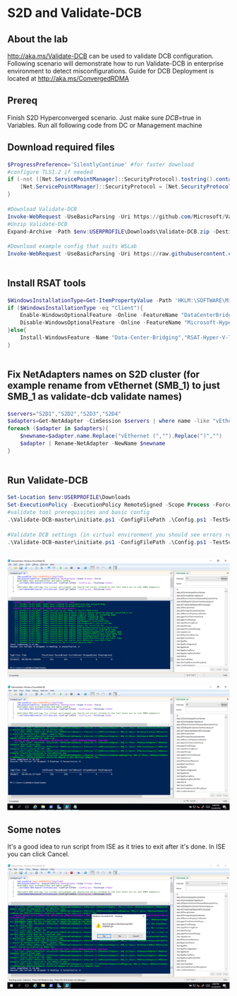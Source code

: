 # S2D and Validate-DCB

## About the lab

http://aka.ms/Validate-DCB can be used to validate DCB configuration. Following scenario will demonstrate how to run Validate-DCB in enterprise environment to detect misconfigurations. Guide for DCB Deployment is located at http://aka.ms/ConvergedRDMA

## Prereq

Finish S2D Hyperconverged scenario. Just make sure $DCB=$true in Variables. Run all following code from DC or Management machine

## Download required files


```PowerShell
$ProgressPreference='SilentlyContinue' #for faster download
#configure TLS1.2 if needed
if (-not ([Net.ServicePointManager]::SecurityProtocol).tostring().contains("Tls12")){
    [Net.ServicePointManager]::SecurityProtocol = [Net.SecurityProtocolType]::Tls12
}

#Download Validate-DCB
Invoke-WebRequest -UseBasicParsing -Uri https://github.com/Microsoft/Validate-DCB/archive/master.zip -OutFile $env:USERPROFILE\Downloads\Validate-DCB.zip
#Unzip Validate-DCB
Expand-Archive -Path $env:USERPROFILE\Downloads\Validate-DCB.zip -DestinationPath $env:USERPROFILE\Downloads\

#Download example config that suits WSLab
Invoke-WebRequest -UseBasicParsing -Uri https://raw.githubusercontent.com/Microsoft/WSLab/dev/Scenarios/S2D%20and%20Validate-DCB/Config.ps1 -OutFile $env:USERPROFILE\Downloads\Config.ps1
 
```

## Install RSAT tools

```PowerShell
$WindowsInstallationType=Get-ItemPropertyValue -Path 'HKLM:\SOFTWARE\Microsoft\Windows NT\CurrentVersion\' -Name InstallationType
if ($WindowsInstallationType -eq "Client"){
    Enable-WindowsOptionalFeature -Online -FeatureName "DataCenterBridging","Microsoft-Hyper-V-All" -NoRestart
    Disable-WindowsOptionalFeature -Online -FeatureName "Microsoft-Hyper-V"
}else{
    Install-WindowsFeature -Name "Data-Center-Bridging","RSAT-Hyper-V-Tools"
}
 
```

## Fix NetAdapters names on S2D cluster (for example rename from vEthernet (SMB_1) to just SMB_1 as validate-dcb validate names) 

```PowerShell
$servers="S2D1","S2D2","S2D3","S2D4"
$adapters=Get-NetAdapter -CimSession $servers | where name -like "vEthernet (*"
foreach ($adapter in $adapters){
    $newname=$adapter.name.Replace("vEthernet (","").Replace(")","")
    $adapter | Rename-NetAdapter -NewName $newname
}
 
```

## Run Validate-DCB

```PowerShell
Set-Location $env:USERPROFILE\Downloads
Set-ExecutionPolicy -ExecutionPolicy RemoteSigned -Scope Process -Force
#validate tool prerequisites and basic config
.\Validate-DCB-master\initiate.ps1 -ConfigFilePath .\Config.ps1 -TestScope Global

#Validate DCB settings (in virtual environment you should see errors related to the fact there are no real RDMA adapters)
.\Validate-DCB-master\initiate.ps1 -ConfigFilePath .\Config.ps1 -TestScope Modal
 
```

![](/Scenarios/S2D%20and%20Validate-DCB/Screenshots/GlobalResults.png)

![](/Scenarios/S2D%20and%20Validate-DCB/Screenshots/ModalResults.png)

## Some notes

It's a good idea to run script from ISE as it tries to exit after it's done. In ISE you can click Cancel.

![](/Scenarios/S2D%20and%20Validate-DCB/Screenshots/Exit.png)